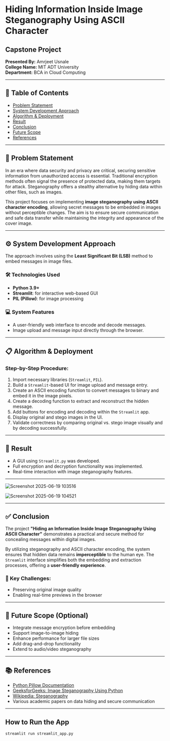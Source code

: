 # Hiding Information Inside Image Steganography Using ASCII Character

## Capstone Project  
**Presented By:** Amrjeet Usnale  
**College Name:** MIT ADT University  
**Department:** BCA in Cloud Computing  

---

## 📑 Table of Contents
- [Problem Statement](#problem-statement)
- [System Development Approach](#system-development-approach)
- [Algorithm & Deployment](#algorithm--deployment)
- [Result](#result)
- [Conclusion](#conclusion)
- [Future Scope ](#future-scope-optional)
- [References](#references)

---

## 🧩 Problem Statement
In an era where data security and privacy are critical, securing sensitive information from unauthorized access is essential. Traditional encryption methods often signal the presence of protected data, making them targets for attack. Steganography offers a stealthy alternative by hiding data within other files, such as images.

This project focuses on implementing **image steganography using ASCII character encoding**, allowing secret messages to be embedded in images without perceptible changes. The aim is to ensure secure communication and safe data transfer while maintaining the integrity and appearance of the cover image.

---

## ⚙️ System Development Approach

The approach involves using the **Least Significant Bit (LSB)** method to embed messages in image files.

### 🛠️ Technologies Used
- **Python 3.9+**
- **Streamlit**: for interactive web-based GUI
- **PIL (Pillow)**: for image processing

### 💻 System Features
- A user-friendly web interface to encode and decode messages.
- Image upload and message input directly through the browser.

---

## 📋 Algorithm & Deployment

### Step-by-Step Procedure:
1. Import necessary libraries (`Streamlit`, `PIL`).
2. Build a `Streamlit`-based UI for image upload and message entry.
3. Create an ASCII encoding function to convert messages to binary and embed it in the image pixels.
4. Create a decoding function to extract and reconstruct the hidden message.
5. Add buttons for encoding and decoding within the `Streamlit` app.
6. Display original and stego images in the UI.
7. Validate correctness by comparing original vs. stego image visually and by decoding successfully.

---

## 📸 Result

- A GUI using `Streamlit.py` was developed.
- Full encryption and decryption functionality was implemented.
- Real-time interaction with image steganography features.
---
![Screenshot 2025-06-19 103516](https://github.com/user-attachments/assets/1477ce44-5071-404f-b554-9530fe93995c)

![Screenshot 2025-06-19 104521](https://github.com/user-attachments/assets/67513e67-3315-480f-9637-e0088df39aec)


---

## ✅ Conclusion

The project **"Hiding an Information Inside Image Steganography Using ASCII Character"** demonstrates a practical and secure method for concealing messages within digital images.

By utilizing steganography and ASCII character encoding, the system ensures that hidden data remains **imperceptible** to the human eye. The `Streamlit` interface simplifies both the embedding and extraction processes, offering a **user-friendly experience**.

### 🚧 Key Challenges:
- Preserving original image quality
- Enabling real-time previews in the browser

---

## 🔮 Future Scope (Optional)
- Integrate message encryption before embedding
- Support image-to-image hiding
- Enhance performance for larger file sizes
- Add drag-and-drop functionality
- Extend to audio/video steganography

---

## 📚 References
- [Python Pillow Documentation](https://pillow.readthedocs.io/)
- [GeeksforGeeks: Image Steganography Using Python](https://www.geeksforgeeks.org/image-steganography-using-python/)
- [Wikipedia: Steganography](https://en.wikipedia.org/wiki/Steganography)
- Various academic papers on data hiding and secure communication

---

## How to Run the App

```sh
streamlit run streamlit_app.py
